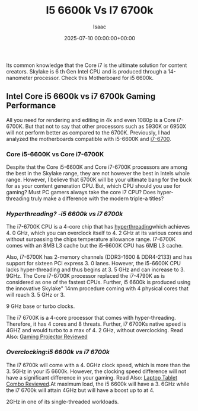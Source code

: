 ﻿---
title: I5 6600k Vs I7 6700k
description: Its common knowledge that the Core i7 is the ultimate solution for content creators. Skylake is 6 th Gen Intel CPU and is produced through a 14-nanometer...
slug: /i5-6600k-vs-i7-6700k/
date: 2025-07-10 00:00:00+00:00
lastmod: 2025-07-10 00:00:00+03:00
author: Isaac
categories:

- Motherboards
tags:

- motherboards

- intel

- core
layout: post
---

Its common knowledge that the Core i7 is the ultimate solution for content creators. Skylake is 6 th Gen Intel CPU and is produced through a 14-nanometer processor. Check this Motherboard for i5 6600k.

##  Intel Core i5 6600k vs i7 6700k Gaming Performance

All you need for rendering and editing in 4k and even 1080p is a Core i7-6700K. But that not to say that other processors such as 5930K or 6950X will not perform better as compared to the 6700K. Previously, I had analyzed the motherboards compatible with i5-6600K and [i7-6700](https://pestpolicy.com/best-motherboard-for-i5-7600k/).

###  **Core i5-6600K vs Core i7-6700K**

Despite that the Core i5-6600K and Core i7-6700K processors are among the best in the Skylake range, they are not however the best in Intels whole range. However, I believe that 6700K will be your ultimate bang for the buck for as your content generation CPU. But, which CPU should you use for gaming? Must PC gamers always take the core i7 CPU? Does hyper-threading truly make a difference with the modern triple-a titles?

###  *Hyperthreading? -i5 6600k vs i7 6700k*

The i7-6700K CPU is a 4-core chip that has [hyperthreading](https://www.intel.com/content/www/us/en/architecture-and-technology/hyper-threading/hyper-threading-technology.html)which achieves 4. 0 GHz, which you can overclock itself to 4. 2 GHz at its various cores and without surpassing the chips temperature allowance range. I7-6700K comes with an 8MB L3 cache but the i5-6600K CPU has 6MB L3 cache.

Also, i7-6700K has 2-memory channels (DDR3-1600 & DDR4-2133) and has support for sixteen PCI express 3. 0 lanes. However, the i5-6600K CPU lacks hyper-threading and thus begins at 3. 5 GHz and can increase to 3. 9GHz. The Core i7-6700K processor replaced the i7-4790K as is considered as one of the fastest CPUs. Further, i5 6600k is produced using the innovative Skylake" 14nm procedure coming with 4 physical cores that will reach 3. 5 GHz or 3.

9 GHz base or turbo clocks.

The i7 6700K is a 4-core processor that comes with hyper-threading. Therefore, it has 4 cores and 8 threats. Further, i7 6700Ks native speed is 4GHZ and would turbo to a max of 4. 2 GHz, without overclocking. Read Also: [Gaming Projector Reviewed](https://pestpolicy.com/best-gaming-projector/)

###  *Overclocking:i5 6600k vs i7 6700k*

The i7 6700k will come with a 4. 0GHz clock speed, which is more than the 3. 5GHz in your i5 6600k. However, the clocking speed difference will not have a significant difference in your gaming. Read Also: [Laptop Tablet Combo Reviewed](https://pestpolicy.com/best-laptop-tablet-combo/).At maximum load, the i5 6600k will have a 3. 6GHz while the i7 6700k will attain 4GHz but will have a boost up to at 4.

2GHz in one of its single-threaded workloads.

